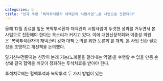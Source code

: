 ```yaml
---
categories: b
title: "성과 뚜렷 ‘복막투석환자 재택관리 시범사업’…본 사업으로 전환돼야"
---
```

올해 12월 종료를 앞둔&nbsp;복막투석환자 재택관리 시범사업이 뚜렷한 성과를 거두면서 본 사업으로 전환돼야 한다는 목소리가 커지고 있다. 이에 대한신장학회와 이종성 의원은&nbsp;&lsquo;복막투석환자의 재택관리 강화 대책 논의를 위한 토론회&rsquo;를 개최, 본 사업 전환 필요성을 조명하고 개선책을 논의했다.&nbsp;



말기신부전환자는 신장이 본래 기능(노폐물을 걸러내는 역할)을 수행할 수 없을 만큼 손상돼 결국 혈액을 깨끗이 정화하는 투석치료를 받아야 한다.

투석치료에는 혈액투석과 복막투석 두 가지 방법이 있는